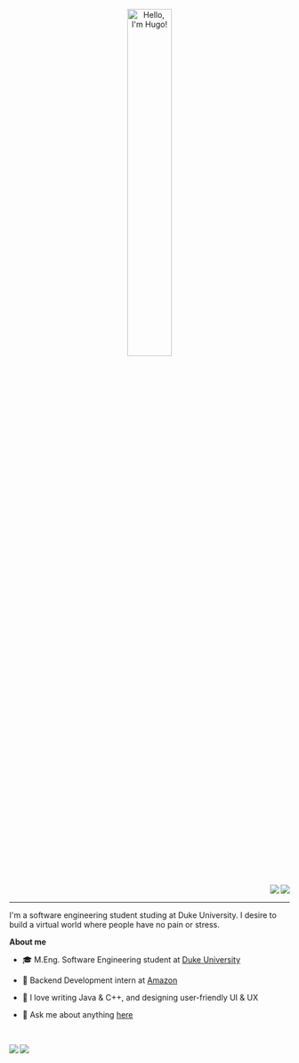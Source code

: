 <p align="center"><a href="https://github.com/0hugohu"><img width="40%" alt="Hello, I'm Hugo!" src="https://user-images.githubusercontent.com/46556200/235566662-f67b079b-152a-4b34-bedc-3de0530ad0bb.png" /></a></p>

<p>
  <a href="https://www.linkedin.com/in/yadong-hu/">
    <img align="right" src="https://img.shields.io/badge/LinkedIn-0077B5?style=for-the-badge&logo=linkedin&logoColor=white"/>
  </a>
  <a href="mailto: 0@hugohu.top">
    <img align="right" src="https://img.shields.io/badge/Gmail-D14836?style=for-the-badge&logo=gmail&logoColor=white"/>
  </a>
</p>

<br />

---



I'm a software engineering student studing at Duke University. I desire to build a virtual world where people have no pain or stress.

**About me**

- 🎓 M.Eng. Software Engineering student at [Duke University](https://duke.edu)

- 💼 Backend Development intern at [Amazon](https://amazom.com/)

- 💖 I love writing Java & C++, and designing user-friendly UI & UX

- 💬 Ask me about anything [here](https://github.com/0hugohu/0hugohu/issues)

<br />

<p>
  <a href="https://github.com/0hugohu">
    <picture>
    <source
      srcset="https://github-readme-stats.vercel.app/api?username=0HugoHu&show_icons=true&include_all_commits=false&theme=rose_pine&count_private=true#gh-dark-mode-only"
      media="(prefers-color-scheme: dark)"
    />
    <source
      srcset="https://github-readme-stats.vercel.app/api?username=0HugoHu&show_icons=true&include_all_commits=false&theme=swift&count_private=true#gh-light-mode-only"
      media="(prefers-color-scheme: light), (prefers-color-scheme: no-preference)"
    />
    <img align="left" src="https://github-readme-stats.vercel.app/api?username=0HugoHu&show_icons=true&include_all_commits=false&theme=swift&count_private=true#gh-light-mode-only" />
    </picture>
  </a>
  <a href="https://github.com/0hugohu">
    <picture>
    <source
      srcset="https://github-readme-stats.vercel.app/api/top-langs/?username=0hugohu&langs_count=8&hide=jupyter%20notebook&layout=compact&theme=rose_pine&count_private=true#gh-dark-mode-only"
      media="(prefers-color-scheme: dark)"
    />
    <source
      srcset="https://github-readme-stats.vercel.app/api/top-langs/?username=0hugohu&langs_count=8&hide=jupyter%20notebook&layout=compact&theme=swift&count_private=true#gh-light-mode-only"
      media="(prefers-color-scheme: light), (prefers-color-scheme: no-preference)"
    />
    <img align="left" src="https://github-readme-stats.vercel.app/api/top-langs/?username=0hugohu&langs_count=8&hide=jupyter%20notebook&layout=compact&theme=swift&count_private=true#gh-light-mode-only" />
    </picture>
  </a> 
</p>



<!---
#### Top Repositories

<a href="https://github.com/anuraghazra/github-readme-stats">
  <img align="center" src="https://github-readme-stats.vercel.app/api/pin/?username=anuraghazra&repo=github-readme-stats&theme=buefy" />
</a>
<a href="https://github.com/anuraghazra/anuraghazra.github.io">
  <img align="center" src="https://github-readme-stats.vercel.app/api/pin/?username=anuraghazra&repo=anuraghazra.github.io&theme=buefy" />
</a>

<br />
<br />

<a href="https://twitter.com/anuraghazru">
  <img align="right" alt="Anurag Hazra | Twitter" width="21px" src="https://raw.githubusercontent.com/anuraghazra/anuraghazra/master/assets/twitter.svg" />
</a>
<a href="https://codesandbox.io/u/anuraghazra">
  <img align="right" alt="Anurag Hazra | CodeSandbox" width="20px" src="https://raw.githubusercontent.com/anuraghazra/anuraghazra/master/assets/codesandbox.svg" />
</a>

--->
